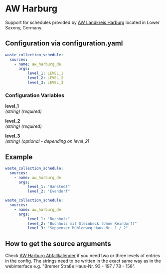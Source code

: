 # AW Harburg

Support for schedules provided by [AW Landkreis Harburg](https://www.landkreis-harburg.de) located in Lower Saxony, Germany.

## Configuration via configuration.yaml

```yaml
waste_collection_schedule:
  sources:
    - name: aw_harburg_de
      args:
          level_1: LEVEL_1
          level_2: LEVEL_2
          level_3: LEVEL_3
```

### Configuration Variables

**level_1**  
*(string) (required)*

**level_2**  
*(string) (required)*

**level_3**  
*(string) (optional - depending on level_2)*

## Example

```yaml
waste_collection_schedule:
  sources:
    - name: aw_harburg_de
      args:
          level_1: "Hanstedt"
          level_2: "Evendorf"
```


```yaml
waste_collection_schedule:
  sources:
    - name: aw_harburg_de
      args:
          level_1: "Buchholz"
          level_2: "Buchholz mit Steinbeck (ohne Reindorf)"
          level_3: "Seppenser Mühlenweg Haus-Nr. 1 / 2"
```

## How to get the source arguments

Check [AW Harburg Abfallkalender](https://www.landkreis-harburg.de/bauen-umwelt/abfallwirtschaft/abfallkalender/) if you need two or three levels of entries in the config. The strings need to be written in the exact same way as in the webinterface e.g. "Bremer Straße Haus-Nr. 93 - 197 / 78 - 158".
